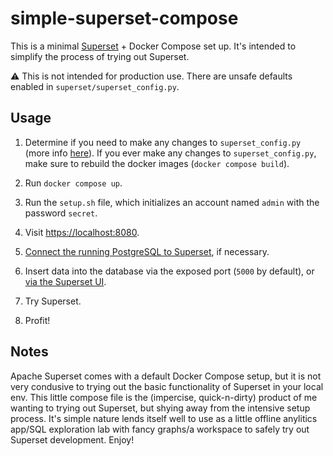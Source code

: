 # simple-superset-compose

This is a minimal [Superset](https://superset.apache.org/) + Docker Compose set up. It's intended to simplify the process of trying out Superset.

:warning: This is not intended for production use. There are unsafe defaults enabled in `superset/superset_config.py`.

## Usage

1. Determine if you need to make any changes to `superset_config.py` (more info [here](https://superset.apache.org/docs/installation/configuring-superset)). If you ever make any changes to `superset_config.py`, make sure to rebuild the docker images (`docker compose build`).

2. Run `docker compose up`.

3. Run the `setup.sh` file, which initializes an account named `admin` with the password `secret`.

4. Visit [https://localhost:8080](https://localhost:8080).

5. [Connect the running PostgreSQL to Superset](https://superset.apache.org/docs/databases/db-connection-ui), if necessary.

6. Insert data into the database via the exposed port (`5000` by default), or [via the Superset UI](https://superset.apache.org/docs/creating-charts-dashboards/exploring-data/).

7. Try Superset.

8. Profit!

## Notes

Apache Superset comes with a default Docker Compose setup, but it is not very condusive to trying out the basic functionality of Superset in your local env. This little compose file is the (impercise, quick-n-dirty) product of me wanting to trying out Superset, but shying away from the intensive setup process. It's simple nature lends itself well to use as a little offline anylitics app/SQL exploration lab with fancy graphs/a workspace to safely try out Superset development. Enjoy!